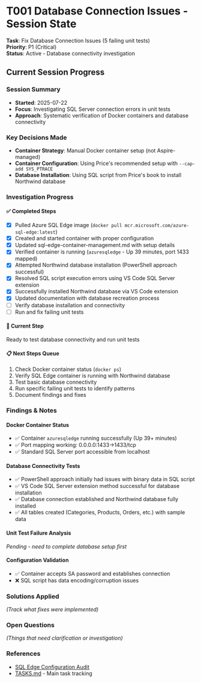 # T001 Database Connection Issues - Session State

**Task**: Fix Database Connection Issues (5 failing unit tests)  
**Priority**: P1 (Critical)  
**Status**: Active - Database connectivity investigation

## Current Session Progress

### Session Summary
- **Started**: 2025-07-22
- **Focus**: Investigating SQL Server connection errors in unit tests
- **Approach**: Systematic verification of Docker containers and database connectivity

### Key Decisions Made
- **Container Strategy**: Manual Docker container setup (not Aspire-managed)
- **Container Configuration**: Using Price's recommended setup with `--cap-add SYS_PTRACE`
- **Database Installation**: Using SQL script from Price's book to install Northwind database

### Investigation Progress

#### ✅ Completed Steps
- [x] Pulled Azure SQL Edge image (`docker pull mcr.microsoft.com/azure-sql-edge:latest`)
- [x] Created and started container with proper configuration
- [x] Updated sql-edge-container-management.md with setup details
- [x] Verified container is running (`azuresqledge` - Up 39 minutes, port 1433 mapped)
- [x] Attempted Northwind database installation (PowerShell approach successful)
- [x] Resolved SQL script execution errors using VS Code SQL Server extension
- [x] Successfully installed Northwind database via VS Code extension
- [x] Updated documentation with database recreation process
- [ ] Verify database installation and connectivity
- [ ] Run and fix failing unit tests

#### 🔄 Current Step
Ready to test database connectivity and run unit tests

#### 📋 Next Steps Queue
1. Check Docker container status (`docker ps`)
2. Verify SQL Edge container is running with Northwind database
3. Test basic database connectivity
4. Run specific failing unit tests to identify patterns
5. Document findings and fixes

### Findings & Notes

#### Docker Container Status
- ✅ Container `azuresqledge` running successfully (Up 39+ minutes)
- ✅ Port mapping working: 0.0.0.0:1433->1433/tcp  
- ✅ Standard SQL Server port accessible from localhost

#### Database Connectivity Tests  
- ✅ PowerShell approach initially had issues with binary data in SQL script
- ✅ VS Code SQL Server extension method successful for database installation
- ✅ Database connection established and Northwind database fully installed
- ✅ All tables created (Categories, Products, Orders, etc.) with sample data

#### Unit Test Failure Analysis
*Pending - need to complete database setup first*

#### Configuration Validation
- ✅ Container accepts SA password and establishes connection
- ❌ SQL script has data encoding/corruption issues

### Solutions Applied
*(Track what fixes were implemented)*

### Open Questions
*(Things that need clarification or investigation)*

### References
- [SQL Edge Configuration Audit](../docs/general/development/sql-edge-configuration-audit.md)
- [TASKS.md](./TASKS.md) - Main task tracking